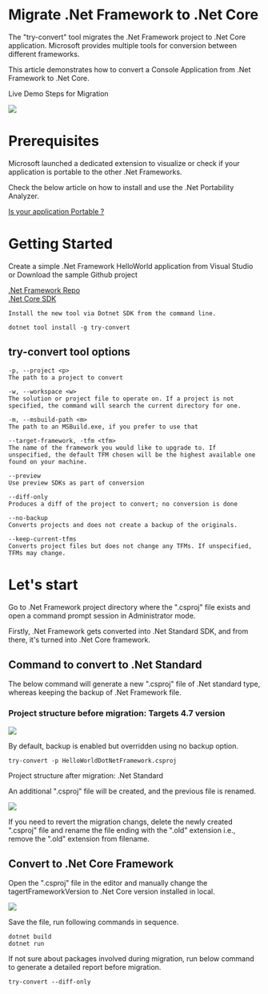 # Migrate .Net Framework to .Net Core

The "try-convert" tool migrates the .Net Framework project to .Net Core application. Microsoft provides multiple tools for conversion between different frameworks.

This article demonstrates how to convert a Console Application from .Net Framework to .Net Core.

Live Demo Steps for Migration


![](https://miro.medium.com/max/700/1*m5YHJD7X-RVrE3avF8apAg.gif)

Prerequisites
=============

Microsoft launched a dedicated extension to visualize or check if your application is portable to the other .Net Frameworks.

Check the below article on how to install and use the .Net Portability Analyzer.

[Is your application Portable ?](https://medium.com/@singhsukhpinder/is-your-application-portable-98ed14c3d3a6)

Getting Started
===============

Create a simple .Net Framework HelloWorld application from Visual Studio or Download the sample Github project

[.Net Framework Repo](https://github.com/ssukhpinder/HelloWorldDotNetFramework)<br/>
[.Net Core SDK](https://dotnet.microsoft.com/download)
```
Install the new tool via Dotnet SDK from the command line.

dotnet tool install -g try-convert
```

try-convert tool options
------------------------

```
-p, --project <p>
The path to a project to convert

-w, --workspace <w>
The solution or project file to operate on. If a project is not specified, the command will search the current directory for one.

-m, --msbuild-path <m>
The path to an MSBuild.exe, if you prefer to use that

--target-framework, -tfm <tfm>
The name of the framework you would like to upgrade to. If unspecified, the default TFM chosen will be the highest available one found on your machine.

--preview
Use preview SDKs as part of conversion

--diff-only
Produces a diff of the project to convert; no conversion is done

--no-backup
Converts projects and does not create a backup of the originals.

--keep-current-tfms
Converts project files but does not change any TFMs. If unspecified, TFMs may change.
```

Let's start
==========================

Go to .Net Framework project directory where the ".csproj" file exists and open a command prompt session in Administrator mode.

Firstly, .Net Framework gets converted into .Net Standard SDK, and from there, it's turned into .Net Core framework.

Command to convert to .Net Standard
-----------------------------------

The below command will generate a new ".csproj" file of .Net standard type, whereas keeping the backup of .Net Framework file.

### Project structure before migration: Targets 4.7 version

![](https://miro.medium.com/max/690/1*apIfRG-7JS_VRCy6OvupVg.png)

By default, backup is enabled but overridden using no backup option.
```
try-convert -p HelloWorldDotNetFramework.csproj
```

Project structure after migration: .Net Standard

An additional ".csproj" file will be created, and the previous file is renamed.

![](https://miro.medium.com/max/660/1*G7yaiUHcU0luj4DsXDuyjw.png)

If you need to revert the migration changs, delete the newly created ".csproj" file and rename the file ending with the ".old" extension i.e., remove the ".old" extension from filename.

Convert to .Net Core Framework
------------------------------

Open the ".csproj" file in the editor and manually change the tagertFrameworkVersion to .Net Core version installed in local.

![](https://miro.medium.com/max/700/1*PZY9OSCxhT3KxMd15WW2LQ.png)

Save the file, run following commands in sequence.
```
dotnet build
dotnet run
```
If not sure about packages involved during migration, run below command to generate a detailed report before migration.
```
try-convert --diff-only
```